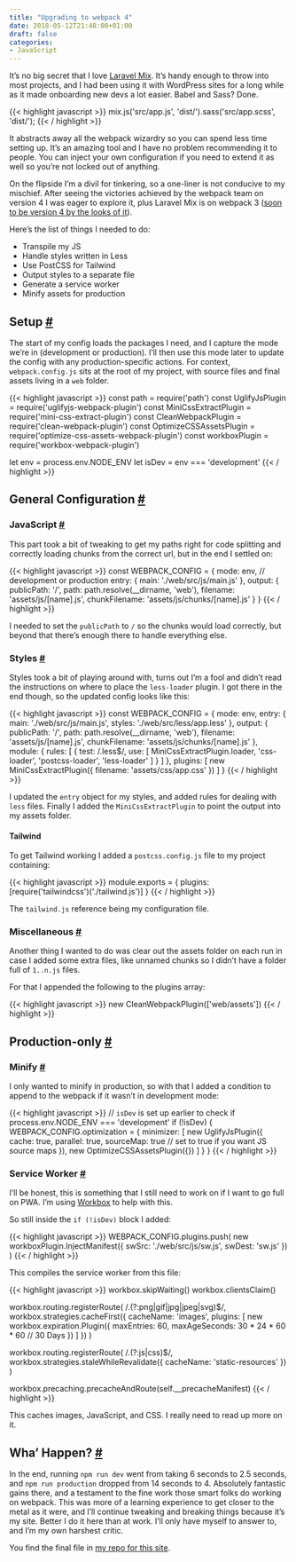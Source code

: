 ```yaml
---
title: "Upgrading to webpack 4"
date: 2018-05-12T21:48:00+01:00
draft: false
categories: 
- JavaScript
---
```

<p>It&#8217;s no big secret that I love <a href="https://github.com/JeffreyWay/laravel-mix/" target="_blank" rel="noopener noreferrer">Laravel Mix</a>. It&#8217;s handy enough to throw into most projects, and I had been using it with WordPress sites for a long while as it made onboarding new devs a lot easier. Babel and Sass? Done.</p>

{{< highlight javascript >}}
mix.js('src/app.js', 'dist/').sass('src/app.scss', 'dist/');
{{< / highlight >}}

<p>It abstracts away all the webpack wizardry so you can spend less time setting up. It&#8217;s an amazing tool and I have no problem recommending it to people. You can inject your own configuration if you need to extend it as well so you&#8217;re not locked out of anything.</p>
<p>On the flipside I&#8217;m a divil for tinkering, so a one-liner is not conducive to my mischief. After seeing the victories achieved by the webpack team on version 4 I was eager to explore it, plus Laravel Mix is on webpack 3 (<a href="https://github.com/JeffreyWay/laravel-mix/pull/1495" target="_blank" rel="noopener noreferrer">soon to be version 4 by the looks of it</a>). </p>
<p>Here&#8217;s the list of things I needed to do:</p>
<ul>
<li>Transpile my JS</li>
<li>Handle styles written in Less</li>
<li>Use PostCSS for Tailwind</li>
<li>Output styles to a separate file</li>
<li>Generate a service worker</li>
<li>Minify assets for production</li>
</ul>
<h2 id="setup">Setup <a class="anchor" href="#setup" title="Setup">#</a></h2>
<p>The start of my config loads the packages I need, and I capture the mode we&#8217;re in (development or production). I&#8217;ll then use this mode later to update the config with any production-specific actions. For context, <code>webpack.config.js</code> sits at the root of my project, with source files and final assets living in a <code>web</code> folder.</p>

{{< highlight javascript >}}
const path = require('path')
const UglifyJsPlugin = require('uglifyjs-webpack-plugin')
const MiniCssExtractPlugin = require('mini-css-extract-plugin')
const CleanWebpackPlugin = require('clean-webpack-plugin')
const OptimizeCSSAssetsPlugin = require('optimize-css-assets-webpack-plugin')
const workboxPlugin = require('workbox-webpack-plugin')

let env = process.env.NODE_ENV
let isDev = env === 'development'
{{< / highlight >}}

<h2 id="general-configuration">General Configuration <a class="anchor" href="#general-configuration" title="General Configuration">#</a></h2>
<h3 id="java-script">JavaScript <a class="anchor" href="#java-script" title="JavaScript">#</a></h3>
<p>This part took a bit of tweaking to get my paths right for code splitting and correctly loading chunks from the correct url, but in the end I settled on:</p>

{{< highlight javascript >}}
const WEBPACK_CONFIG = {
  mode: env, // development or production
  entry: {
    main: './web/src/js/main.js'
  },
  output: {
    publicPath: '/',
    path: path.resolve(__dirname, 'web'),
    filename: 'assets/js/[name].js',
    chunkFilename: 'assets/js/chunks/[name].js'
  }
}
{{< / highlight >}}

<p>I needed to set the <code>publicPath</code> to <code>/</code> so the chunks would load correctly, but beyond that there&#8217;s enough there to handle everything else.</p>
<h3 id="styles">Styles <a class="anchor" href="#styles" title="Styles">#</a></h3>
<p>Styles took a bit of playing around with, turns out I&#8217;m a fool and didn&#8217;t read the instructions on where to place the <code>less-loader</code> plugin. I got there in the end though, so the updated config looks like this:</p>

{{< highlight javascript >}}
const WEBPACK_CONFIG = {
  mode: env,
  entry: {
    main: './web/src/js/main.js',
    styles: './web/src/less/app.less'
  },
  output: {
    publicPath: '/',
    path: path.resolve(__dirname, 'web'),
    filename: 'assets/js/[name].js',
    chunkFilename: 'assets/js/chunks/[name].js'
  },
  module: {
    rules: [
      {
        test: /\.less$/,
        use: [
          MiniCssExtractPlugin.loader,
          'css-loader',
          'postcss-loader',
          'less-loader'
        ]
      }
    ]
  },
  plugins: [
    new MiniCssExtractPlugin({
      filename: 'assets/css/app.css'
    })
  ]
}
{{< / highlight >}}

<p>I updated the <code>entry</code> object for my styles, and added rules for dealing with <code>less</code> files. Finally I added the <code>MiniCssExtractPlugin</code> to point the output into my assets folder.</p>
<h4>Tailwind</h4>
<p>To get Tailwind working I added a <code>postcss.config.js</code> file to my project containing:</p>

{{< highlight javascript >}}
module.exports = {
  plugins: [require('tailwindcss')('./tailwind.js')]
}
{{< / highlight >}}

<p>The <code>tailwind.js</code> reference being my configuration file.</p>
<h3 id="miscellaneous">Miscellaneous <a class="anchor" href="#miscellaneous" title="Miscellaneous">#</a></h3>
<p>Another thing I wanted to do was clear out the assets folder on each run in case I added some extra files, like unnamed chunks so I didn&#8217;t have a folder full of <code>1..n.js</code> files.</p>
<p>For that I appended the following to the plugins array:</p>

{{< highlight javascript >}}
new CleanWebpackPlugin(['web/assets'])
{{< / highlight >}}

<h2 id="production-only">Production-only <a class="anchor" href="#production-only" title="Production-only">#</a></h2>
<h3 id="minify">Minify <a class="anchor" href="#minify" title="Minify">#</a></h3>
<p>I only wanted to minify in production, so with that I added a condition to append to the webpack if it wasn&#8217;t in development mode:</p>

{{< highlight javascript >}}
// `isDev` is set up earlier to check if process.env.NODE_ENV === 'development'
if (!isDev) {
  WEBPACK_CONFIG.optimization = {
    minimizer: [
      new UglifyJsPlugin({
        cache: true,
        parallel: true,
        sourceMap: true // set to true if you want JS source maps
      }),
      new OptimizeCSSAssetsPlugin({})
    ]
  }
}
{{< / highlight >}}

<h3 id="service-worker">Service Worker <a class="anchor" href="#service-worker" title="Service Worker">#</a></h3>
<p>I&#8217;ll be honest, this is something that I still need to work on if I want to go full on PWA. I&#8217;m using <a href="https://github.com/GoogleChrome/workbox" rel="noopener noreferrer" target="_blank">Workbox</a> to help with this.</p>
<p>So still inside the <code>if (!isDev)</code> block I added:</p>

{{< highlight javascript >}}
WEBPACK_CONFIG.plugins.push(
  new workboxPlugin.InjectManifest({
    swSrc: './web/src/js/sw.js',
    swDest: 'sw.js'
  })
)
{{< / highlight >}}

<p>This compiles the service worker from this file:</p>

{{< highlight javascript >}}
workbox.skipWaiting()
workbox.clientsClaim()

workbox.routing.registerRoute(
  /\.(?:png|gif|jpg|jpeg|svg)$/,
  workbox.strategies.cacheFirst({
    cacheName: 'images',
    plugins: [
      new workbox.expiration.Plugin({
        maxEntries: 60,
        maxAgeSeconds: 30 * 24 * 60 * 60 // 30 Days
      })
    ]
  })
)

workbox.routing.registerRoute(
  /\.(?:js|css)$/,
  workbox.strategies.staleWhileRevalidate({
    cacheName: 'static-resources'
  })
)

workbox.precaching.precacheAndRoute(self.__precacheManifest)
{{< / highlight >}}

<p>This caches images, JavaScript, and CSS. I really need to read up more on it.</p>
<h2 id="wha-happen">Wha&#8217; Happen? <a class="anchor" href="#wha-happen" title="Wha' Happen?">#</a></h2>
<p>In the end, running <code>npm run dev</code> went from taking 6 seconds to 2.5 seconds, and <code>npm run production</code> dropped from 14 seconds to 4. Absolutely fantastic gains there, and a testament to the fine work those smart folks do working on webpack. This was more of a learning experience to get closer to the metal as it were, and I&#8217;ll continue tweaking and breaking things because it&#8217;s my site. Better I do it here than at work. I&#8217;ll only have myself to answer to, and I&#8217;m my own harshest critic.</p>
<p>You find the final file in <a href="https://github.com/tjFogarty/personal-site/blob/d78ab16e826a36dcd8fee28bf81f33acc417e529/webpack.config.js" target="_blank" rel="noopener noreferrer">my repo for this site</a>.</p>